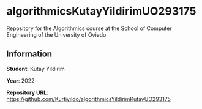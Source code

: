 # algorithmicsKutayYildirimUO293175
Repository for the Algorithmics course at the School of Computer Engineering of the University of Oviedo

## Information
**Student**: Kutay Yildirim

**Year**: 2022

**Repository URL**: https://github.com/Kurtiyildo/algorithmicsYildirimKutayUO293175

